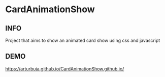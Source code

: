 # CardAnimationShow

## INFO 
Project that aims to show an animated card show using css and javascript

## DEMO
https://arturbuja.github.io/CardAnimationShow.github.io/
